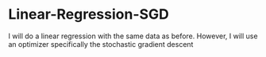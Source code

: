 # Linear-Regression-SGD
I will do a linear regression with the same data as before. However, I will use an optimizer specifically the stochastic gradient descent
